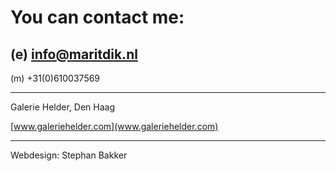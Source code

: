 # You can contact me:

## (e) [info@maritdik.nl](mailto:info@maritdik.nl)

(m) +31(0)610037569

---

Galerie Helder, Den Haag 

[www.galeriehelder.com](www.galeriehelder.com) 




---

Webdesign: Stephan Bakker


